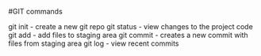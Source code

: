 #GIT commands

git init - create a new git repo
git status - view changes to the project code
git add - add files to staging area
git commit - creates a new commit with files from staging area
git log - view recent commits
